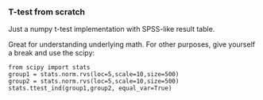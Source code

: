 ### T-test from scratch

Just a numpy t-test implementation with SPSS-like result table.


Great for understanding underlying math. For other purposes, give yourself a break and use the scipy:

```
from scipy import stats
group1 = stats.norm.rvs(loc=5,scale=10,size=500)
group2 = stats.norm.rvs(loc=5,scale=10,size=500)
stats.ttest_ind(group1,group2, equal_var=True)
```
